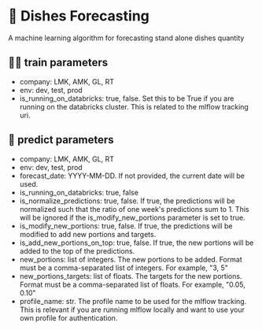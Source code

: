# 🍛 Dishes Forecasting

A machine learning algorithm for forecasting stand alone dishes quantity


## 🏋️‍♀️ train parameters

- company: LMK, AMK, GL, RT
- env: dev, test, prod
- is_running_on_databricks: true, false. Set this to be True if you are running on the databricks cluster. This is related to the mlflow tracking uri.

## 🔮 predict parameters

- company: LMK, AMK, GL, RT
- env: dev, test, prod
- forecast_date: YYYY-MM-DD. If not provided, the current date will be used.
- is_running_on_databricks: true, false
- is_normalize_predictions: true, false. If true, the predictions will be normalized such that the ratio of one week's predictions sum to 1. This will be ignored if the is_modify_new_portions parameter is set to true.
- is_modify_new_portions: true, false. If true, the predictions will be modified to add new portions and targets.
- is_add_new_portions_on_top: true, false. If true, the new portions will be added to the top of the predictions.
- new_portions: list of integers. The new portions to be added. Format must be a comma-separated list of integers. For example, "3, 5"
- new_portions_targets: list of floats. The targets for the new portions. Format must be a comma-separated list of floats. For example, "0.05, 0.10"
- profile_name: str. The profile name to be used for the mlflow tracking. This is relevant if you are running mlflow locally and want to use your own profile for authentication.
